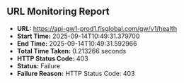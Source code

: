 ## URL Monitoring Report

- **URL:** https://api-gw1-prod1.fisglobal.com/gw/v1/health
- **Start Time:** 2025-09-14T10:49:31.379700
- **End Time:** 2025-09-14T10:49:31.592966
- **Total Time Taken:** 0.213266 seconds
- **HTTP Status Code:** 403
- **Status:** Failure
- **Failure Reason:** HTTP Status Code: 403
